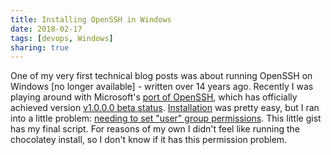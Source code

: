 ```yaml
---
title: Installing OpenSSH in Windows
date: 2018-02-17
tags: [devops, Windows]
sharing: true
---
```


One of my very first technical blog posts was about running OpenSSH on Windows
[no longer available] - written over 14 years ago. Recently I was playing around
with Microsoft's [port of OpenSSH](https://github.com/PowerShell/Win32-OpenSSH),
which has officially achieved version [v1.0.0.0 beta
status](https://github.com/PowerShell/Win32-OpenSSH/releases/tag/v1.0.0.0).
[Installation](https://github.com/PowerShell/Win32-OpenSSH/wiki/Install-Win32-OpenSSH)
was pretty easy, but I ran into a little problem: [needing to set "user" group
permissions](https://github.com/PowerShell/Win32-OpenSSH/issues/1035). This
little gist has my final script. For reasons of my own I didn't feel like
running the chocolatey install, so I don't know if it has this permission
problem.

<script src="https://gist.github.com/stephenfuqua/46332c46741d94dc216e1332b437012c.js"></script>
